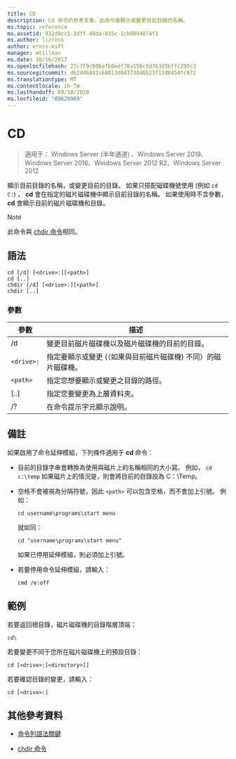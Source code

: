```yaml
---
title: CD
description: Cd 命令的參考文章，此命令會顯示或變更目前目錄的名稱。
ms.topic: reference
ms.assetid: 932d9cc1-3dff-40da-835c-1cb0894874f1
ms.author: lizross
author: eross-msft
manager: mtillman
ms.date: 10/16/2017
ms.openlocfilehash: 27c7f9c60bafb8edf78a156c5d763d3bffc295c3
ms.sourcegitcommit: db2d46842c68813d043738d6523f13d8454fc972
ms.translationtype: MT
ms.contentlocale: zh-TW
ms.lasthandoff: 09/10/2020
ms.locfileid: "89629969"
---
```

# <a name="cd"></a>CD

> 適用于： Windows Server (半年通道) 、Windows Server 2019、Windows Server 2016、Windows Server 2012 R2、Windows Server 2012

顯示目前目錄的名稱，或變更目前的目錄。 如果只搭配磁碟機號使用 (例如 `cd C:`) ， **cd** 會在指定的磁片磁碟機中顯示目前目錄的名稱。 如果使用時不含參數， **cd** 會顯示目前的磁片磁碟機和目錄。

> [!NOTE]
> 此命令與 [chdir 命令](chdir.md)相同。

## <a name="syntax"></a>語法

```
cd [/d] [<drive>:][<path>]
cd [..]
chdir [/d] [<drive>:][<path>]
chdir [..]
```

### <a name="parameters"></a>參數

| 參數 | 描述 |
| --------- | ----------- |
| /d | 變更目前磁片磁碟機以及磁片磁碟機的目前的目錄。 |
| `<drive>:` | 指定要顯示或變更 (（如果與目前磁片磁碟機) 不同）的磁片磁碟機。 |
| `<path>` | 指定您想要顯示或變更之目錄的路徑。 |
| [..] | 指定您要變更為上層資料夾。 |
| /? | 在命令提示字元顯示說明。 |

## <a name="remarks"></a>備註

如果啟用了命令延伸模組，下列條件適用于 **cd** 命令：

- 目前的目錄字串會轉換為使用與磁片上的名稱相同的大小寫。 例如， `cd c:\temp` 如果磁片上的情況是，則會將目前的目錄設為 C：\Temp。

- 空格不會被視為分隔符號，因此 `<path>` 可以包含空格，而不會加上引號。 例如：

  ```
  cd username\programs\start menu
  ```

  就如同：

  ```
  cd "username\programs\start menu"
  ```

  如果已停用延伸模組，則必須加上引號。

- 若要停用命令延伸模組，請輸入：

  ```
  cmd /e:off
  ```

## <a name="examples"></a>範例

若要返回根目錄，磁片磁碟機的目錄階層頂端：

```
cd\
```

若要變更不同于您所在磁片磁碟機上的預設目錄：

```
cd [<drive>:[<directory>]]
```

若要確認目錄的變更，請輸入：

```
cd [<drive>:]
```

## <a name="additional-references"></a>其他參考資料

- [命令列語法關鍵](command-line-syntax-key.md)

- [chdir 命令](chdir.md)
